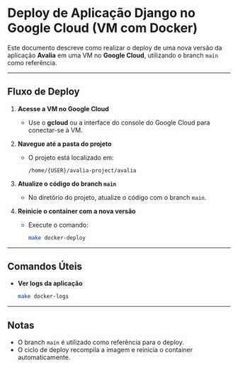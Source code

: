 # Deploy de Aplicação Django no Google Cloud (VM com Docker)

Este documento descreve como realizar o deploy de uma nova versão da aplicação **Avalia** em uma VM no **Google Cloud**, utilizando o branch `main` como referência.

---

## **Fluxo de Deploy**

1. **Acesse a VM no Google Cloud**
   - Use o **gcloud** ou a interface do console do Google Cloud para conectar-se à VM.

2. **Navegue até a pasta do projeto**
   - O projeto está localizado em:
     ```
     /home/{USER}/avalia-project/avalia
     ```

3. **Atualize o código do branch `main`**
   - No diretório do projeto, atualize o código com o branch `main`.

4. **Reinicie o container com a nova versão**
   - Execute o comando:
     ```bash
     make docker-deploy
     ```

---

## **Comandos Úteis**

- **Ver logs da aplicação**
  ```bash
  make docker-logs
  ```
---

## **Notas**
- O branch `main` é utilizado como referência para o deploy.
- O ciclo de deploy recompila a imagem e reinicia o container automaticamente.